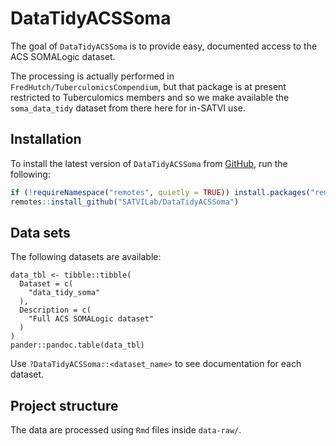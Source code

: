 # DataTidyACSSoma

The goal of `DataTidyACSSoma` is to provide easy, documented access to the ACS SOMALogic dataset.

The processing is actually performed in `FredHutch/TuberculomicsCompendium`, but that package is at present restricted to Tuberculomics members and so we make available the `soma_data_tidy` dataset from there here for in-SATVI use.

## Installation

To install the latest version of `DataTidyACSSoma` from [GitHub](https://github.com/), run the following:

``` r
if (!requireNamespace("remotes", quietly = TRUE)) install.packages("remotes")
remotes::install_github("SATVILab/DataTidyACSSoma")
```

## Data sets

The following datasets are available:
```{r , results = "asis", echo = FALSE}
data_tbl <- tibble::tibble(
  Dataset = c(
    "data_tidy_soma"
  ),
  Description = c(
    "Full ACS SOMALogic dataset"
  )
)
pander::pandoc.table(data_tbl)
```

Use `?DataTidyACSSoma::<dataset_name>` to see documentation for each dataset.

## Project structure

The data are processed using `Rmd` files inside `data-raw/`.